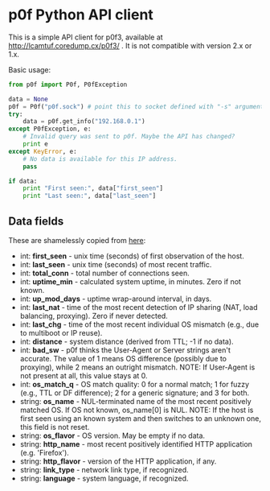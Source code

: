 p0f Python API client
=====================

This is a simple API client for p0f3, available at 
http://lcamtuf.coredump.cx/p0f3/ . It is not compatible with version 2.x 
or 1.x.

Basic usage:

```python
from p0f import P0f, P0fException

data = None
p0f = P0f("p0f.sock") # point this to socket defined with "-s" argument.
try:
    data = p0f.get_info("192.168.0.1")
except P0fException, e:
    # Invalid query was sent to p0f. Maybe the API has changed?
    print e
except KeyError, e:
    # No data is available for this IP address.
    pass

if data:
    print "First seen:", data["first_seen"]
    print "Last seen:", data["last_seen"]
```

Data fields
-----------

These are shamelessly copied from [here](http://lcamtuf.coredump.cx/p0f3/README):

- int: **first_seen** - unix time (seconds) of first observation of the host.
- int: **last_seen**  - unix time (seconds) of most recent traffic.
- int: **total_conn** - total number of connections seen.
- int: **uptime_min** - calculated system uptime, in minutes. Zero if not known.
- int: **up_mod_days** - uptime wrap-around interval, in days.
- int: **last_nat**    - time of the most recent detection of IP sharing (NAT,
                         load balancing, proxying). Zero if never detected.
- int: **last_chg**    - time of the most recent individual OS mismatch (e.g.,
                         due to multiboot or IP reuse).
- int: **distance**  - system distance (derived from TTL; -1 if no data).
- int: **bad_sw**    - p0f thinks the User-Agent or Server strings aren't
                       accurate. The value of 1 means OS difference (possibly
                       due to proxying), while 2 means an outright mismatch.
                       NOTE: If User-Agent is not present at all, this value
                       stays at 0.
- int: **os_match_q** - OS match quality: 0 for a normal match; 1 for fuzzy
                        (e.g., TTL or DF difference); 2 for a generic signature;
                        and 3 for both.
- string: **os_name** - NUL-terminated name of the most recent positively matched
                        OS. If OS not known, os_name[0] is NUL.
                        NOTE: If the host is first seen using an known system and
                        then switches to an unknown one, this field is not
                        reset.
- string: **os_flavor**   - OS version. May be empty if no data.
- string: **http_name**   - most recent positively identified HTTP application
                            (e.g. 'Firefox').
- string: **http_flavor** - version of the HTTP application, if any.
- string: **link_type**   - network link type, if recognized.
- string: **language**    - system language, if recognized.
